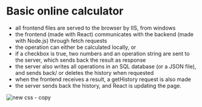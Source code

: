 # Basic online calculator
- all frontend files are served to the browser by IIS, from windows
- the frontend (made with React) communicates with the backend (made with Node.js) through fetch requests
- the operation can either be calculated locally, or
- if a checkbox is true, two numbers and an operation string are sent to the server, which sends back the result as response
- the server also writes all operations in an SQL database (or a JSON file), and sends back/ or deletes the history when requested
- when the frontend receives a result, a getHistory request is also made
- the server sends back the history, and React is updating the page.

![new css - copy](https://user-images.githubusercontent.com/45050079/48517062-cccf0a00-e86d-11e8-82c5-16e7f5dc6b3c.png)
